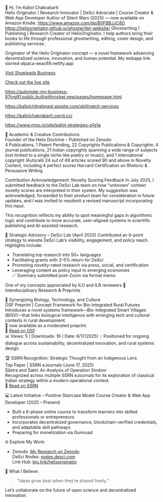  👋 Hi, I’m Kallol Chakrabarti  
Helix Originator | Research Innovator | DeSci Advocate | Course Creator & Web App Developer
Author of Silent Wars (2025) — now available on Amazon Kindle.
https://www.amazon.com/dp/B0FBBJJC8D 
https://helixoriginator.github.io/ghostwriter-website/
Ghostwriting | Publishing | Research
Creator of HelixOriginator. I help authors bring their books to life through professional ghostwriting, editing, cover design, and publishing services.


Originator of the Helix Originator concept — a novel framework advancing decentralized science, innovation, and human potential.
My webapp link:   storied-alpaca-eeac69.netlify.app 


[Visit Shopleads Business](https://shopleads-business.netlify.app)

[Check out the live site](https://storied-alpaca-eeac69.netlify.app)

https://automate-my-business-87tyg91.public.builtwithrocket.new/pages/homepage.html

https://kallolchitralimagi.wixsite.com/skillmatch-services 

https://kallolchakrabarti.carrd.co/ 

https://www.mixo.io/site/kallol-strategies-q1g1a 






🔬 Academic & Creative Contributions  
 Founder of the Helix Doctrine – Published on Zenodo  
4 Publications, 1 Patent Pending, 22 Copyrights
   Publications & Copyrights: 4 journal publications, 21 Indian copyrights spanning a wide range of subjects (not limited to a single niche like poetry or music), and 1 international copyright (Autorali)
  24 out of 49 articles scored 90 and above in Novelty Content, including 4 perfect scores
  Harvard Certification on Rhetoric & Persuasive Writing

 Contribution Acknowledgement: Novelty Scoring Feedback
In July 2025, I submitted feedback to the DeSci Lab team on how “unknown” context novelty scores are interpreted in their system. My suggestion was acknowledged, forwarded to their product team for consideration in future updates, and I was invited to resubmit a revised manuscript incorporating this input.

This recognition reflects my ability to spot meaningful gaps in algorithmic logic and contribute to more accurate, user-aligned systems in scientific publishing and AI-assisted research.



 🧠 Strategic Advisory – DeSci Lab (April 2025)
Contributed an 8-point strategy to elevate DeSci Lab’s visibility, engagement, and policy reach. Highlights include:
- Translating top research into 50+ languages
- Facilitating grants with 2–5% return for DeSci
- Promoting novelty-rated research via press, social, and certification
- Leveraging content as policy input in emerging economies  
✅ Summary submitted post-Zoom via formal memo
 
 One of my concepts appreciated by ILO and ILR reviewers
  🌿 Interdisciplinary Research & Preprints

 🧬 Synergizing Biology, Technology, and Culture  
OSF Preprint | Concept Framework for Bio-Integrated Rural Futures  
Introduces a novel systems framework—Bio-Integrated Smart Villages (BISV)—that links biological intelligence with emerging tech and cultural contexts in rural development.  
📝  now available as a moderated preprint.  
🔗 [Read on OSF](https://osf.io)  
📊 Views: 5 | Downloads: 16 ( Date: 6/17/2025) 
💡 Positioned for ongoing dialogue across sustainability, decentralized innovation, and rural systems design.



 🏆 SSRN Recognition: Strategic Thought from an Indigenous Lens  
Top Paper | SSRN eJournals (June 17, 2025)  
Śāstra and Śakti: An Analysis of Operation Sindoor  
Recognized across multiple SSRN eJournals for its exploration of classical Indian strategy within a modern operational context.  
🔗 [Read on SSRN](https://ssrn.com/abstract=5286196)




💻 Latest Initiative – Positive Staircase Model
Course Creator & Web App Developer (2025 – Present)  
- Built a 6-phase online course to transform learners into skilled professionals or entrepreneurs  
- Incorporates decentralized governance, blockchain-verified credentials, and adaptable skill pathways  
- Preparing for monetization via Gumroad  



 🌐 Explore My Work:
- Zenodo: [My Research on Zenodo](https://zenodo.org/me/uploads?q=&f=shared_with_me%3Afalse&l=list&p=1&s=10&sort=newest)  
  DeSci Nodes: [nodes.desci.com](https://nodes.desci.com/nodes)  
  Link Hub: [bio.link/helixoriginator](https://bio.link/helixoriginator)  



 🌱 What I Believe:
> “Ideas grow best when they’re shared freely.”

Let’s collaborate on the future of open science and decentralized innovation.
